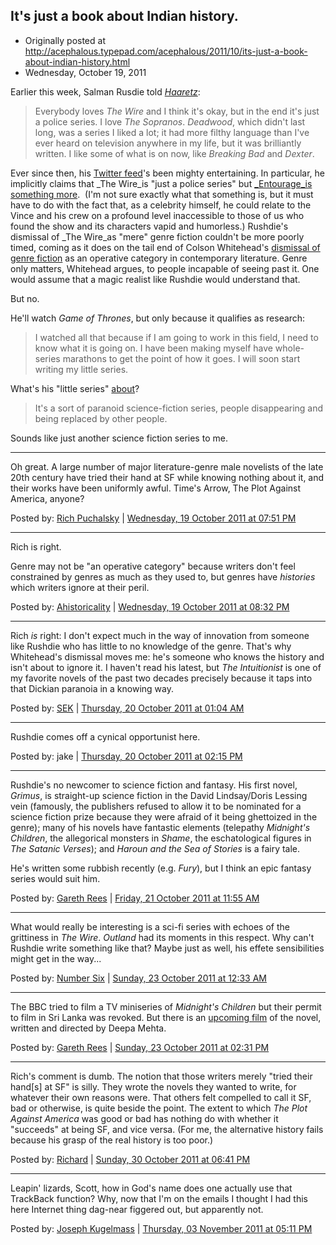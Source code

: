## It's just a book about Indian history.

 * Originally posted at http://acephalous.typepad.com/acephalous/2011/10/its-just-a-book-about-indian-history.html
 * Wednesday, October 19, 2011

Earlier this week, Salman Rusdie told _[Haaretz](http://www.haaretz.com/weekend/magazine/interview-salman-rushdie-is-not-afraid-1.389961)_:

> Everybody loves _The Wire_ and I think it's okay, but in the end it's just a police series. I love _The Sopranos_. _Deadwood_, which didn't last long, was a series I liked a lot; it had more filthy language than I've ever heard on television anywhere in my life, but it was brilliantly written. I like some of what is on now, like _Breaking Bad_ and _Dexter_.

Ever since then, his [Twitter feed](http://twitter.com/#!/SalmanRushdie)'s been mighty entertaining. In particular, he implicitly claims that _The Wire_is "just a police series" but [_Entourage_is something more](http://twitter.com/#!/SalmanRushdie/status/125977746353561600).  (I'm not sure exactly what that something is, but it must have to do with the fact that, as a celebrity himself, he could relate to the Vince and his crew on a profound level inaccessible to those of us who found the show and its characters vapid and humorless.) Rushdie's dismissal of _The Wire_as "mere" genre fiction couldn't be more poorly timed, coming as it does on the tail end of Colson Whitehead's [dismissal of genre fiction](http://www.theatlantic.com/entertainment/archive/2011/10/colson-whitehead-on-zombies-zone-one-and-his-love-of-the-vcr/246855/) as an operative category in contemporary literature. Genre only matters, Whitehead argues, to people incapable of seeing past it. One would assume that a magic realist like Rushdie would understand that.

But no.

He'll watch _Game of Thrones_, but only because it qualifies as research:

> I watched all that because if I am going to work in this field, I need to know what it is going on. I have been making myself have whole-series marathons to get the point of how it goes. I will soon start writing my little series.

What's his "little series" [about](http://www.guardian.co.uk/books/2011/jun/12/salman-rushdie-write-tv-drama)?

> It's a sort of paranoid science-fiction series, people disappearing and being replaced by other people.

Sounds like just another science fiction series to me.

* * *

Oh great.  A large number of major literature-genre male novelists of the late 20th century have tried their hand at SF while knowing nothing about it, and their works have been uniformly awful.  Time's Arrow, The Plot Against America, anyone? 

Posted by: [Rich Puchalsky](http://rpuchalsky.blogspot.com) | [Wednesday, 19 October 2011 at 07:51 PM](http://acephalous.typepad.com/acephalous/2011/10/its-just-a-book-about-indian-history.html?cid=6a00d8341c2df453ef0162fbc6be86970d#comment-6a00d8341c2df453ef0162fbc6be86970d)

* * *

Rich is right.

Genre may not be "an operative category" because writers don't feel constrained by genres as much as they used to, but genres have _histories_ which writers ignore at their peril. 

Posted by: [Ahistoricality](http://ahistoricality.blogspot.com) | [Wednesday, 19 October 2011 at 08:32 PM](http://acephalous.typepad.com/acephalous/2011/10/its-just-a-book-about-indian-history.html?cid=6a00d8341c2df453ef015392717945970b#comment-6a00d8341c2df453ef015392717945970b)

* * *

Rich _is_ right: I don't expect much in the way of innovation from someone like Rushdie who has little to no knowledge of the genre. That's why Whitehead's dismissal moves me: he's someone who knows the history and isn't about to ignore it. I haven't read his latest, but _The Intuitionist_ is one of my favorite novels of the past two decades precisely because it taps into that Dickian paranoia in a knowing way.

Posted by: [SEK](http://acephalous.typepad.com) | [Thursday, 20 October 2011 at 01:04 AM](http://acephalous.typepad.com/acephalous/2011/10/its-just-a-book-about-indian-history.html?cid=6a00d8341c2df453ef0162fbc82598970d#comment-6a00d8341c2df453ef0162fbc82598970d)

* * *

Rushdie comes off a cynical opportunist here. 

Posted by: jake | [Thursday, 20 October 2011 at 02:15 PM](http://acephalous.typepad.com/acephalous/2011/10/its-just-a-book-about-indian-history.html?cid=6a00d8341c2df453ef0162fbcc02ab970d#comment-6a00d8341c2df453ef0162fbcc02ab970d)

* * *

Rushdie's no newcomer to science fiction and fantasy. His first novel, _Grimus_, is straight-up science fiction in the David Lindsay/Doris Lessing vein (famously, the publishers refused to allow it to be nominated for a science fiction prize because they were afraid of it being ghettoized in the genre); many of his novels have fantastic elements (telepathy _Midnight's Children_, the allegorical monsters in _Shame_, the eschatological figures in _The Satanic Verses_); and _Haroun and the Sea of Stories_ is a fairy tale.

He's written some rubbish recently (e.g. _Fury_), but I think an epic fantasy series would suit him.

Posted by: [Gareth Rees](http://garethrees.org/) | [Friday, 21 October 2011 at 11:55 AM](http://acephalous.typepad.com/acephalous/2011/10/its-just-a-book-about-indian-history.html?cid=6a00d8341c2df453ef0162fbd13135970d#comment-6a00d8341c2df453ef0162fbd13135970d)

* * *

What would really be interesting is a sci-fi series with echoes of the grittiness in _The Wire_. _Outland_ had its moments in this respect. Why can't Rushdie write something like that? Maybe just as well, his effete sensibilities might get in the way...

Posted by: [Number Six](http://numbersixintheusa.wordpress.com) | [Sunday, 23 October 2011 at 12:33 AM](http://acephalous.typepad.com/acephalous/2011/10/its-just-a-book-about-indian-history.html?cid=6a00d8341c2df453ef015392843e1c970b#comment-6a00d8341c2df453ef015392843e1c970b) 

* * *

The BBC tried to film a TV miniseries of _Midnight's Children_ but their permit to film in Sri Lanka was revoked. But there is an [upcoming film](http://en.wikipedia.org/wiki/Midnight%27s_Children_(upcoming_film)) of the novel, written and directed by Deepa Mehta.

Posted by: [Gareth Rees](http://garethrees.org/) | [Sunday, 23 October 2011 at 02:31 PM](http://acephalous.typepad.com/acephalous/2011/10/its-just-a-book-about-indian-history.html?cid=6a00d8341c2df453ef0154365b59e0970c#comment-6a00d8341c2df453ef0154365b59e0970c)

* * *

Rich's comment is dumb. The notion that those writers merely "tried their hand[s] at SF" is silly. They wrote the novels they wanted to write, for whatever their own reasons were. That others felt compelled to call it SF, bad or otherwise, is quite beside the point. The extent to which _The Plot Against America_ was good or bad has nothing do with whether it "succeeds" at being SF, and vice versa. (For me, the alternative history fails because his grasp of the real history is too poor.)

Posted by: [Richard](http://yolacrary.blogspot.com) | [Sunday, 30 October 2011 at 06:41 PM](http://acephalous.typepad.com/acephalous/2011/10/its-just-a-book-about-indian-history.html?cid=6a00d8341c2df453ef015392b21455970b#comment-6a00d8341c2df453ef015392b21455970b)

* * *

Leapin' lizards, Scott, how in God's name does one actually use that TrackBack function? Why, now that I'm on the emails I thought I had this here Internet thing dag-near figgered out, but apparently not.

Posted by: [Joseph Kugelmass](http://profile.typepad.com/kugelmass) | [Thursday, 03 November 2011 at 05:11 PM](http://acephalous.typepad.com/acephalous/2011/10/its-just-a-book-about-indian-history.html?cid=6a00d8341c2df453ef0154369d97ff970c#comment-6a00d8341c2df453ef0154369d97ff970c)

